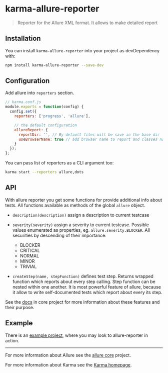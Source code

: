 # karma-allure-reporter

> Reporter for the Allure XML format. It allows to make detailed report

## Installation

You can install `karma-allure-reporter` into your project as devDependency with:

```bash
npm install karma-allure-reporter --save-dev
```

## Configuration

Add allure into `reporters` section.

```js
// karma.conf.js
module.exports = function(config) {
  config.set({
    reporters: ['progress', 'allure'],

    // the default configuration
    allureReport: {
      reportDir: '', // By default files will be save in the base dir
      useBrowserName: true // add browser name to report and classes names
    }
  });
};
```

You can pass list of reporters as a CLI argument too:
```bash
karma start --reporters allure,dots
```

## API

With allure reporter you get some functions for provide additional info about tests. All functions available as methods
of the global `allure` object.

* `description(description)` assign a description to current testcase
* `severity(severity)` assign a severity to current testcase. Possible values enumerated as properties,
eg. `allure.severity.BLOCKER`. All securities by descending of their importance:
    * BLOCKER
    * CRITICAL
    * NORMAL
    * MINOR
    * TRIVIAL

* `createStep(name, stepFunction)` defines test step. Returns wrapped function which reports
about every step calling. Step function can be nested within one another. It is most powerful feature of allure, because
it allow to write self-documented tests which report about every its step.

See the [docs] in core project for more information about these features and their purpose.

## Example

There is an [example project], where you may look to allure-reporter in action.

----

For more information about Allure see the [allure core] project.

For more information about Karma see the [Karma homepage].


[Karma homepage]: http://karma-runner.github.com


[allure core]: https://github.com/allure-framework/allure
[example project]: https://github.com/allure-examples/allure-karma-example
[docs]: https://github.com/allure-framework/allure/blob/master/docs/dictionary.md
